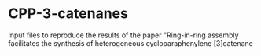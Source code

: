 # CPP-3-catenanes
Input files to reproduce the results of the paper "Ring-in-ring assembly facilitates the synthesis of heterogeneous cycloparaphenylene [3]catenane
